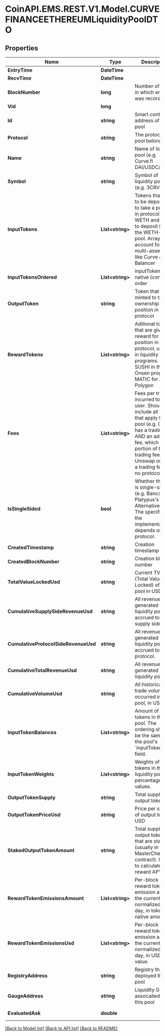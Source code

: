 
# CoinAPI.EMS.REST.V1.Model.CURVEFINANCEETHEREUMLiquidityPoolDTO

## Properties

Name | Type | Description | Notes
------------ | ------------- | ------------- | -------------
**EntryTime** | **DateTime** |  | [optional] 
**RecvTime** | **DateTime** |  | [optional] 
**BlockNumber** | **long** | Number of block in which entity was recorded. | [optional] 
**Vid** | **long** |  | [optional] 
**Id** | **string** | Smart contract address of the pool | [optional] 
**Protocol** | **string** | The protocol this pool belongs to | [optional] 
**Name** | **string** | Name of liquidity pool (e.g. Curve.fi DAI/USDC/USDT) | [optional] 
**Symbol** | **string** | Symbol of liquidity pool (e.g. 3CRV) | [optional] 
**InputTokens** | **List&lt;string&gt;** | Tokens that need to be deposited to take a position in protocol. e.g. WETH and USDC to deposit into the WETH-USDC pool. Array to account for multi-asset pools like Curve and Balancer | [optional] 
**InputTokensOrdered** | **List&lt;string&gt;** | inputTokens in native (contract) order | [optional] 
**OutputToken** | **string** | Token that is minted to track ownership of position in protocol | [optional] 
**RewardTokens** | **List&lt;string&gt;** | Aditional tokens that are given as reward for position in a protocol, usually in liquidity mining programs. e.g. SUSHI in the Onsen program, MATIC for Aave Polygon | [optional] 
**Fees** | **List&lt;string&gt;** | Fees per trade incurred to the user. Should include all fees that apply to a pool (e.g. Curve has a trading fee AND an admin fee, which is a portion of the trading fee. Uniswap only has a trading fee and no protocol fee.) | [optional] 
**IsSingleSided** | **bool** | Whether this pool is single-sided (e.g. Bancor, Platypus&#39;s Alternative Pool). The specifics of the implementation depends on the protocol. | [optional] 
**CreatedTimestamp** | **string** | Creation timestamp | [optional] 
**CreatedBlockNumber** | **string** | Creation block number | [optional] 
**TotalValueLockedUsd** | **string** | Current TVL (Total Value Locked) of this pool in USD | [optional] 
**CumulativeSupplySideRevenueUsd** | **string** | All revenue generated by the liquidity pool, accrued to the supply side. | [optional] 
**CumulativeProtocolSideRevenueUsd** | **string** | All revenue generated by the liquidity pool, accrued to the protocol. | [optional] 
**CumulativeTotalRevenueUsd** | **string** | All revenue generated by the liquidity pool. | [optional] 
**CumulativeVolumeUsd** | **string** | All historical trade volume occurred in this pool, in USD | [optional] 
**InputTokenBalances** | **List&lt;string&gt;** | Amount of input tokens in the pool. The ordering should be the same as the pool&#39;s &#x60;inputTokens&#x60; field. | [optional] 
**InputTokenWeights** | **List&lt;string&gt;** | Weights of input tokens in the liquidity pool in percentage values. | [optional] 
**OutputTokenSupply** | **string** | Total supply of output token. | [optional] 
**OutputTokenPriceUsd** | **string** | Price per share of output token in USD | [optional] 
**StakedOutputTokenAmount** | **string** | Total supply of output tokens that are staked (usually in the MasterChef contract). Used to calculate reward APY. | [optional] 
**RewardTokenEmissionsAmount** | **List&lt;string&gt;** | Per-block reward token emission as of the current block normalized to a day, in token&#39;s native amount. | [optional] 
**RewardTokenEmissionsUsd** | **List&lt;string&gt;** | Per-block reward token emission as of the current block normalized to a day, in USD value. | [optional] 
**RegistryAddress** | **string** | Registry that deployed this pool | [optional] 
**GaugeAddress** | **string** | Liquidity Gauge assocaited with this pool | [optional] 
**EvaluatedAsk** | **double** |  | [optional] [readonly] 

[[Back to Model list]](../README.md#documentation-for-models)
[[Back to API list]](../README.md#documentation-for-api-endpoints)
[[Back to README]](../README.md)

